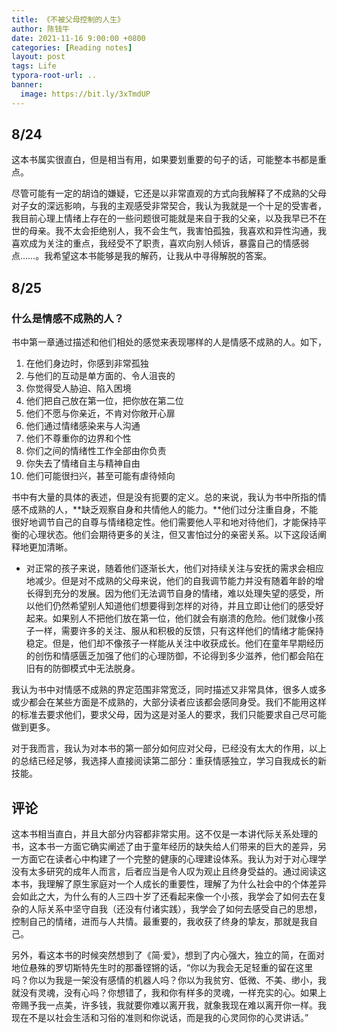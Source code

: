 ```yaml
---
title: 《不被父母控制的人生》
author: 陈钱牛
date: 2021-11-16 9:00:00 +0800
categories: [Reading notes]
layout: post
tags: Life
typora-root-url: ..
banner:
  image: https://bit.ly/3xTmdUP
---
```



## 8/24

这本书属实很直白，但是相当有用，如果要划重要的句子的话，可能整本书都是重点。

尽管可能有一定的胡诌的嫌疑，它还是以非常直观的方式向我解释了不成熟的父母对子女的深远影响，与我的主观感受非常契合，我认为我就是一个十足的受害者，我目前心理上情绪上存在的一些问题很可能就是来自于我的父亲，以及我早已不在世的母亲。我不太会拒绝别人，我不会生气，我害怕孤独，我喜欢和异性沟通，我喜欢成为关注的重点，我经受不了职责，喜欢向别人倾诉，暴露自己的情感弱点……。我希望这本书能够是我的解药，让我从中寻得解脱的答案。

## 8/25

### 什么是情感不成熟的人？

书中第一章通过描述和他们相处的感觉来表现哪样的人是情感不成熟的人。如下，

1. 在他们身边时，你感到非常孤独
2. 与他们的互动是单方面的、令人沮丧的
3. 你觉得受人胁迫、陷入困境
4. 他们把自己放在第一位，把你放在第二位
5. 他们不愿与你亲近，不肯对你敞开心扉
6. 他们通过情绪感染来与人沟通
7. 他们不尊重你的边界和个性
8. 你们之间的情绪性工作全部由你负责
9. 你失去了情绪自主与精神自由
10. 他们可能很扫兴，甚至可能有虐待倾向

书中有大量的具体的表述，但是没有扼要的定义。总的来说，我认为书中所指的情感不成熟的人，**缺乏观察自身和共情他人的能力。**他们过分注重自身，不能很好地调节自己的自尊与情绪稳定性。他们需要他人平和地对待他们，才能保持平衡的心理状态。他们会期待更多的关注，但又害怕过分的亲密关系。以下这段话阐释地更加清晰。

- 对正常的孩子来说，随着他们逐渐长大，他们对持续关注与安抚的需求会相应地减少。但是对不成熟的父母来说，他们的自我调节能力并没有随着年龄的增长得到充分的发展。因为他们无法调节自身的情绪，难以处理失望的感受，所以他们仍然希望别人知道他们想要得到怎样的对待，并且立即让他们的感受好起来。如果别人不把他们放在第一位，他们就会有崩溃的危险。他们就像小孩子一样，需要许多的关注、服从和积极的反馈，只有这样他们的情绪才能保持稳定。但是，他们却不像孩子一样能从关注中收获成长。他们在童年早期经历的创伤和情感匮乏加强了他们的心理防御，不论得到多少滋养，他们都会陷在旧有的防御模式中无法脱身。

我认为书中对情感不成熟的界定范围非常宽泛，同时描述又非常具体，很多人或多或少都会在某些方面是不成熟的，大部分读者应该都会感同身受。我们不能用这样的标准去要求他们，要求父母，因为这是对圣人的要求，我们只能要求自己尽可能做到更多。

对于我而言，我认为对本书的第一部分如何应对父母，已经没有太大的作用，以上的总结已经足够，我选择人直接阅读第二部分：重获情感独立，学习自我成长的新技能。

## 评论

这本书相当直白，并且大部分内容都非常实用。这不仅是一本讲代际关系处理的书，这本书一方面它确实阐述了由于童年经历的缺失给人们带来的巨大的差异，另一方面它在读者心中构建了一个完整的健康的心理建设体系。我认为对于对心理学没有太多研究的成年人而言，后者应当是令人叹为观止且终身受益的。通过阅读这本书，我理解了原生家庭对一个人成长的重要性，理解了为什么社会中的个体差异会如此之大，为什么有的人三四十岁了还看起来像一个小孩，我学会了如何去在复杂的人际关系中坚守自我（还没有付诸实践），我学会了如何去感受自己的思想，控制自己的情绪，进而与人共情。最重要的，我收获了终身的挚友，那就是我自己。

另外，看这本书的时候突然想到了《简·爱》，想到了内心强大，独立的简，在面对地位悬殊的罗切斯特先生时的那番铿锵的话，“你以为我会无足轻重的留在这里吗？你以为我是一架没有感情的机器人吗？你以为我贫穷、低微、不美、缈小，我就没有灵魂，没有心吗？你想错了，我和你有样多的灵魂，一样充实的心。如果上帝赐予我一点美，许多钱，我就要你难以离开我，就象我现在难以离开你一样。我现在不是以社会生活和习俗的准则和你说话，而是我的心灵同你的心灵讲话。”